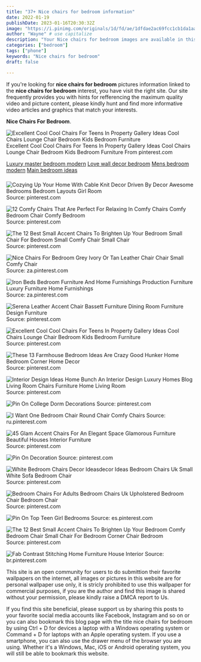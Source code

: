 ```yaml
---
title: "37+ Nice chairs for bedroom information"
date: 2022-01-19
publishDate: 2023-01-16T20:30:32Z
image: "https://i.pinimg.com/originals/1d/fd/ae/1dfdae2ac69fcc1cb1da1aaa6206a494.png"
author: "Wayne" # use capitalize
description: "Your Nice chairs for bedroom images are available in this site. Nice chairs for bedroom are a topic that is being searched for and liked by netizens now. You can Find and Download the Nice chairs for bedroom files here. Get all royalty-free images."
categories: ["bedroom"]
tags: ["phone"]
keywords: "Nice chairs for bedroom"
draft: false

---
```


If you're looking for **nice chairs for bedroom** pictures information linked to the **nice chairs for bedroom** interest, you have visit the right  site.  Our site frequently  provides you with  hints  for refferencing  the maximum  quality video and picture  content, please kindly hunt and find more informative video articles and graphics  that match your interests.

**Nice Chairs For Bedroom**. 

![Excellent Cool Cool Chairs For Teens In Property Gallery Ideas Cool Chairs Lounge Chair Bedroom Kids Bedroom Furniture](https://i.pinimg.com/736x/82/b3/16/82b3164ed5e1758c6ce27d788b71315c--chairs-for-bedroom-teen-teen-bedroom.jpg "Excellent Cool Cool Chairs For Teens In Property Gallery Ideas Cool Chairs Lounge Chair Bedroom Kids Bedroom Furniture")
Excellent Cool Cool Chairs For Teens In Property Gallery Ideas Cool Chairs Lounge Chair Bedroom Kids Bedroom Furniture From pinterest.com

[Luxury master bedroom modern](/luxury-master-bedroom-modern/)
[Love wall decor bedroom](/love-wall-decor-bedroom/)
[Mens bedroom modern](/mens-bedroom-modern/)
[Main bedroom ideas](/main-bedroom-ideas/)



### 

 


![Cozying Up Your Home With Cable Knit Decor Driven By Decor Awesome Bedrooms Bedroom Layouts Girl Room](https://i.pinimg.com/originals/b3/db/1b/b3db1b9372f1841ac4506dcad563a064.jpg "Cozying Up Your Home With Cable Knit Decor Driven By Decor Awesome Bedrooms Bedroom Layouts Girl Room")
Source: pinterest.com

 

![12 Comfy Chairs That Are Perfect For Relaxing In Comfy Chairs Comfy Bedroom Chair Comfy Bedroom](https://i.pinimg.com/originals/93/35/8e/93358e7c0b378925b1830758255315c3.jpg "12 Comfy Chairs That Are Perfect For Relaxing In Comfy Chairs Comfy Bedroom Chair Comfy Bedroom")
Source: pinterest.com

 

![The 12 Best Small Accent Chairs To Brighten Up Your Bedroom Small Chair For Bedroom Small Comfy Chair Small Chair](https://i.pinimg.com/736x/68/b8/da/68b8dac8322ece47835658cc9d14773f.jpg "The 12 Best Small Accent Chairs To Brighten Up Your Bedroom Small Chair For Bedroom Small Comfy Chair Small Chair")
Source: pinterest.com

 

![Nice Chairs For Bedroom Grey Ivory Or Tan Leather Chair Chair Small Comfy Chair](https://i.pinimg.com/originals/f1/5a/fc/f15afcb2188b89ca701777178e5d1f40.jpg "Nice Chairs For Bedroom Grey Ivory Or Tan Leather Chair Chair Small Comfy Chair")
Source: za.pinterest.com

 

![Iron Beds Bedroom Furniture And Home Furnishings Production Furniture Luxury Furniture Home Furnishings](https://i.pinimg.com/originals/2b/94/0f/2b940f87dbac0714947cd6ae27383906.jpg "Iron Beds Bedroom Furniture And Home Furnishings Production Furniture Luxury Furniture Home Furnishings")
Source: za.pinterest.com

 

![Serena Leather Accent Chair Bassett Furniture Dining Room Furniture Design Furniture](https://i.pinimg.com/originals/f2/19/21/f219216091e7cba6f31fc46755996ab4.jpg "Serena Leather Accent Chair Bassett Furniture Dining Room Furniture Design Furniture")
Source: pinterest.com

 

![Excellent Cool Cool Chairs For Teens In Property Gallery Ideas Cool Chairs Lounge Chair Bedroom Kids Bedroom Furniture](https://i.pinimg.com/736x/82/b3/16/82b3164ed5e1758c6ce27d788b71315c--chairs-for-bedroom-teen-teen-bedroom.jpg "Excellent Cool Cool Chairs For Teens In Property Gallery Ideas Cool Chairs Lounge Chair Bedroom Kids Bedroom Furniture")
Source: pinterest.com

 

![These 13 Farmhouse Bedroom Ideas Are Crazy Good Hunker Home Bedroom Corner Home Decor](https://i.pinimg.com/736x/04/cd/dd/04cddd143daa4aaabf6d232c4d6a0f2c.jpg "These 13 Farmhouse Bedroom Ideas Are Crazy Good Hunker Home Bedroom Corner Home Decor")
Source: pinterest.com

 

![Interior Design Ideas Home Bunch An Interior Design Luxury Homes Blog Living Room Chairs Furniture Home Living Room](https://i.pinimg.com/originals/fb/80/48/fb8048833a9c7fa1def5a5ad1d7fc499.jpg "Interior Design Ideas Home Bunch An Interior Design Luxury Homes Blog Living Room Chairs Furniture Home Living Room")
Source: pinterest.com

 

![Pin On College Dorm Decorations](https://i.pinimg.com/736x/67/1b/42/671b420ed7ef1fc36b5dcddbd5f5bef1.jpg "Pin On College Dorm Decorations")
Source: pinterest.com

 

![I Want One Bedroom Chair Round Chair Comfy Chairs](https://i.pinimg.com/originals/31/f2/e7/31f2e71a849d300a7432f53beb12c6ab.jpg "I Want One Bedroom Chair Round Chair Comfy Chairs")
Source: ru.pinterest.com

 

![45 Glam Accent Chairs For An Elegant Space Glamorous Furniture Beautiful Houses Interior Furniture](https://i.pinimg.com/originals/75/0e/49/750e49d5252c8e31bf63ac5a94eeea34.jpg "45 Glam Accent Chairs For An Elegant Space Glamorous Furniture Beautiful Houses Interior Furniture")
Source: pinterest.com

 

![Pin On Decoration](https://i.pinimg.com/564x/4d/45/bd/4d45bde141d01b7e6d3a92be61d678c0.jpg "Pin On Decoration")
Source: pinterest.com

 

![White Bedroom Chairs Decor Ideasdecor Ideas Bedroom Chairs Uk Small White Sofa Bedroom Chair](https://i.pinimg.com/originals/88/16/86/881686e7093247427137eb8a0917e54f.jpg "White Bedroom Chairs Decor Ideasdecor Ideas Bedroom Chairs Uk Small White Sofa Bedroom Chair")
Source: pinterest.com

 

![Bedroom Chairs For Adults Bedroom Chairs Uk Upholstered Bedroom Chair Bedroom Chair](https://i.pinimg.com/originals/a3/7f/cb/a37fcbeafd5c70f2153851c2e8985865.jpg "Bedroom Chairs For Adults Bedroom Chairs Uk Upholstered Bedroom Chair Bedroom Chair")
Source: pinterest.com

 

![Pin On Top Teen Girl Bedrooms](https://i.pinimg.com/originals/23/d6/5a/23d65a042ca4f1fa02758c88f6d146f8.jpg "Pin On Top Teen Girl Bedrooms")
Source: es.pinterest.com

 

![The 12 Best Small Accent Chairs To Brighten Up Your Bedroom Comfy Bedroom Chair Small Chair For Bedroom Corner Chair Bedroom](https://i.pinimg.com/736x/98/cd/14/98cd1458de07d2ecaf9c09692edace49.jpg "The 12 Best Small Accent Chairs To Brighten Up Your Bedroom Comfy Bedroom Chair Small Chair For Bedroom Corner Chair Bedroom")
Source: pinterest.com

 

![Fab Contrast Stitching Home Furniture House Interior](https://i.pinimg.com/originals/1d/fd/ae/1dfdae2ac69fcc1cb1da1aaa6206a494.png "Fab Contrast Stitching Home Furniture House Interior")
Source: br.pinterest.com

 

This site is an open community for users to do submittion their favorite wallpapers on the internet, all images or pictures in this website are for personal wallpaper use only, it is stricly prohibited to use this wallpaper for commercial purposes, if you are the author and find this image is shared without your permission, please kindly raise a DMCA report to Us.

If you find this site beneficial, please support us by sharing this posts to your favorite social media accounts like Facebook, Instagram and so on or you can also bookmark this blog page with the title nice chairs for bedroom by using Ctrl + D for devices a laptop with a Windows operating system or Command + D for laptops with an Apple operating system. If you use a smartphone, you can also use the drawer menu of the browser you are using. Whether it's a Windows, Mac, iOS or Android operating system, you will still be able to bookmark this website.
